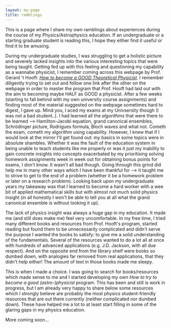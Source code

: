 ```yaml
---
layout: my-page
title: ramblings
---
```


This is a page where I share my own ramblings about experiences during the course of my Physics/Astrophysics education. If an undergraduate or a starting graduate student is reading this, I hope they either find it useful or find it to be amusing. 

During my undergraduate studies, I was struggling to get a holistic picture and severely lacked insights into the various interesting topics that were being taught. Getting fed up with this feeling and questioning my capability as a wannabe physicist, I remember coming across this webpage by Prof. Gerard 't Hooft: [*How to become a GOOD Theoretical Physicist*](https://www.goodtheorist.science/index.html). I remember diligently trying to set out and follow one link after the other on the webpage in order to master the program that Prof. Hooft had laid out with the aim to becoming maybe HALF as GOOD a physicist. After a few weeks (starting to fall behind with my own university course assignments) and finding most of the material suggested on the webpage sometimes hard to digest, I gave up. Mind you, I aced my exams at my Univsersity though (I was not a bad student..). I had learned all the *algorithms* that were there to be learned --> Hamilton-Jacobi equation, grand canonical ensembles, Schrödinger picture, Rodrigues formula, Bloch waves and what not. Cometh the exam, cometh my algorithm using capability. However, I knew that if I would look at the mirror I'll get found out: my basics in some topics were in absolute shambles. Whether it was the fault of the education system in being unable to teach students like me properly or was it just my inability to gain concrete insights into concepts exacerbated by my prioritising solving homework assignments week in week out for obtaining bonus points for exams, I don't know. It wasn't all bad though. Going through this grind did help me in many other ways which I have been thankful for --> it taught me to strive to get to the end of a problem (whether it be a homework problem or later on a research problem). Looking back upon my undergraduate years my takeaway was that I learned to become a hard worker with a wee bit of applied mathematical skills but with almost not much solid physics insight (in all honestly I won't be able to tell you at all what the grand canonical ensemble is without looking it up). 

The lack of physics insight was always a huge gap in my education. It made me (and still does make me) feel very uncomfortable. In my free time, I tried many different books and resources from Prof. Hooft's program, started reading but found them to be unnecessarily complicated and didn't serve the purpose I wanted the books to satisfy: to give me a solid understanding of the fundamentals. Several of the resources wanted to do a lot all at once with hundreds of advanced applications (e.g. J.D. Jackson, with all due respect). And on the opposite end from the library shelf were books so dumbed down, with analogies far removed from real applications, that they didn't help either! The amount of text in those books made me sleepy.

This is when I made a choice. I was going to search for books/resources which made sense to me and I started developing my own *How to try to become a good (astro-)physicist* program. This has been and still is work in progress, but I am already very happy to share below some resources which I strongly believe are probably the most physics student-friendly resources that are out there currently (neither complicated nor dumbed down). These have helped me a lot to at least start filling in some of the glaring gaps in my physics education.

More coming soon...
